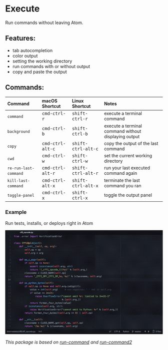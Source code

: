 # Execute

Run commands without leaving Atom.

## Features:

- tab autocompletion
- color output
- setting the working directory
- run commands with or without output
- copy and paste the output

## Commands:

| Command                           | macOS Shortcut                  | Linux Shortcut                | Notes                                                 |
|:----------------------------------|:--------------------------------|:------------------------------|:------------------------------------------------------|
| `command`                         | <kbd>cmd-ctrl-r</kbd>           | <kbd>shift-ctrl-r</kbd>       | execute a terminal command                            |
| `background`                      | <kbd>cmd-ctrl-b</kbd>           | <kbd>shift-ctrl-b</kbd>       | execute a terminal command without displaying output  |
| `copy`                            | <kbd>cmd-ctrl-alt-c</kbd>       | <kbd>shift-ctrl-alt-c</kbd>   | copy the output of the last command                   |
| `cwd`                             | <kbd>cmd-ctrl-w</kbd>           | <kbd>shift-ctrl-w</kbd>       | set the current working directory                     |
| `re-run-last-command`             | <kbd>cmd-ctrl-alt-r</kbd>       | <kbd>shift-ctrl-alt-r</kbd>   | run your last executed command again                  |
| `kill-last-command`               | <kbd>cmd-ctrl-alt-x</kbd>       | <kbd>shift-ctrl-alt-x</kbd>   | terminate the last command you ran                    |
| `toggle-panel`                    | <kbd>cmd-ctrl-x</kbd>           | <kbd>shift-ctrl-x</kbd>       | toggle the output panel                               |

### Example

Run tests, installs, or deploys right in Atom

![](screenshots/deploy.gif)

_This package is based on [run-command](https://atom.io/packages/run-command) and [run-command2](https://atom.io/packages/run-command2)_
